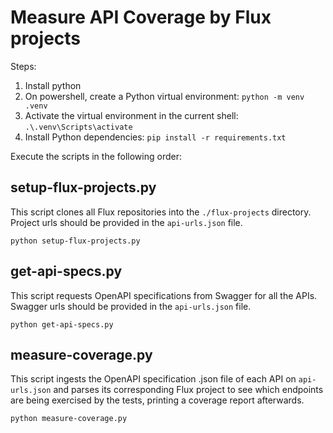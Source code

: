 # Measure API Coverage by Flux projects

Steps:

1. Install python
2. On powershell, create a Python virtual environment: `python -m venv .venv`
3. Activate the virtual environment in the current shell: `.\.venv\Scripts\activate`
4. Install Python dependencies: `pip install -r requirements.txt`

Execute the scripts in the following order:

## setup-flux-projects.py

This script clones all Flux repositories into the `./flux-projects` directory. Project urls should be provided in the `api-urls.json` file.

`python setup-flux-projects.py`

## get-api-specs.py

This script requests OpenAPI specifications from Swagger for all the APIs. Swagger urls should be provided in the `api-urls.json` file.

`python get-api-specs.py`

## measure-coverage.py

  This script ingests the OpenAPI specification .json file of each API on `api-urls.json` and parses its corresponding Flux project to see which endpoints are being exercised by the tests, printing a coverage report afterwards.

`python measure-coverage.py`
